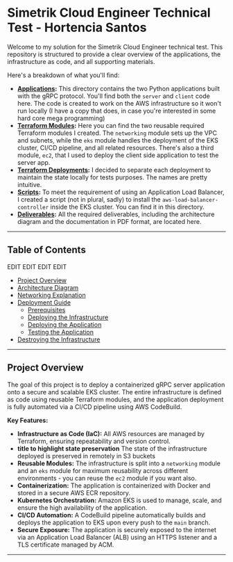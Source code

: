 # Simetrik Cloud Engineer Technical Test - Hortencia Santos

Welcome to my solution for the Simetrik Cloud Engineer technical test. This repository is structured to provide a clear overview of the applications, the infrastructure as code, and all supporting materials.

Here's a breakdown of what you'll find:

- **[Applications](./timezone_converter_grpc/):** This directory contains the two Python applications built with the gRPC protocol. You'll find both the `server` and `client` code here. The code is created to work on the AWS infrastructure so it won't run locally (I have a copy that does, in case you're interested in some hard core mega programming)
- **[Terraform Modules](./terraform/modules/):** Here you can find the two reusable required Terraform modules I created. The `networking` module sets up the VPC and subnets, while the `eks` module handles the deployment of the EKS cluster, CI/CD pipeline, and all related resources. There's also a third module, `ec2`, that I used to deploy the client side application to test the server app. 
- **[Terraform Deployments](./terraform/):** I decided to separate each deployment to maintain the state locally for tests purposes. The names are pretty intuitive. 
- **[Scripts](./scripts/):** To meet the requirement of using an Application Load Balancer, I created a script (not in plural, sadly) to install the `aws-load-balancer-controller` inside the EKS cluster. You can find it in this directory.
- **[Deliverables](./deliverables/):** All the required deliverables, including the architecture diagram and the documentation in PDF format, are located here.

---

## Table of Contents

EDIT EDIT EDIT EDIT
- [Project Overview](#project-overview)
- [Architecture Diagram](#architecture-diagram)
- [Networking Explanation](#networking-explanation)
- [Deployment Guide](#deployment-guide)
  - [Prerequisites](#prerequisites)
  - [Deploying the Infrastructure](#deploying-the-infrastructure)
  - [Deploying the Application](#deploying-the-application)
  - [Testing the Application](#testing-the-application)
- [Destroying the Infrastructure](#destroying-the-infrastructure)

---

## Project Overview

The goal of this project is to deploy a containerized gRPC server application onto a secure and scalable EKS cluster. The entire infrastructure is defined as code using reusable Terraform modules, and the application deployment is fully automated via a CI/CD pipeline using AWS CodeBuild.

**Key Features:**
- **Infrastructure as Code (IaC):** All AWS resources are managed by Terraform, ensuring repeatability and version control. 
- **title to highlight state preservation** The state of the infrastructure deployed is preserved in remotely in S3 buckets
- **Reusable Modules:** The infrastructure is split into a `networking` module and an `eks` module for maximum reusability across different environments - you can reuse the `ec2` module if you want also.
- **Containerization:** The application is containerized with Docker and stored in a secure AWS ECR repository.
- **Kubernetes Orchestration:** Amazon EKS is used to manage, scale, and ensure the high availability of the application.
- **CI/CD Automation:** A CodeBuild pipeline automatically builds and deploys the application to EKS upon every push to the `main` branch.
- **Secure Exposure:** The application is securely exposed to the internet via an Application Load Balancer (ALB) using an HTTPS listener and a TLS certificate managed by ACM.

---
